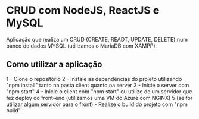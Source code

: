 # CRUD com NodeJS, ReactJS e MySQL

Aplicação que realiza um CRUD (CREATE, READT, UPDATE, DELETE) num banco de dados MYSQL (utilizamos o MariaDB com XAMPP).

## Como utilizar a aplicação

1 - Clone o repositório
2 - Instale as dependências do projeto utilizando "npm install" tanto na pasta client quanto na server
3 - Inicie o server com "npm start"
4 - Inicie o client com "npm start" ou utilize de um servidor que fez deploy do front-end (utilizamos uma VM do Azure com NGINX)
5 (se for utilizar algum servidor para o front) - Realize o build do projeto com "npm build".
